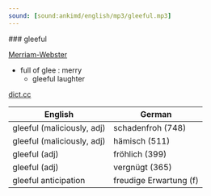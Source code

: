 ```yaml
---
sound: [sound:ankimd/english/mp3/gleeful.mp3]
---
```


\### gleeful

[Merriam-Webster](https://www.merriam-webster.com/dictionary/gleeful)

- full of glee : merry
    - gleeful laughter

[dict.cc](https://www.dict.cc/gleeful)

| English        | German       |
| -------------- | ------------ |
| gleeful (maliciously, adj) | schadenfroh (748) |
| gleeful (maliciously, adj) | hämisch (511) |
| gleeful (adj) | fröhlich (399) |
| gleeful (adj) | vergnügt (365) |
| gleeful anticipation | freudige Erwartung (f) |
